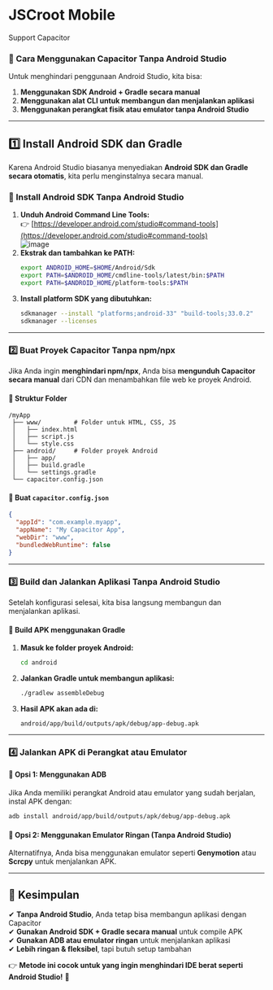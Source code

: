 # JSCroot Mobile

Support Capacitor

### **🔹 Cara Menggunakan Capacitor Tanpa Android Studio**
Untuk menghindari penggunaan Android Studio, kita bisa:
1. **Menggunakan SDK Android + Gradle secara manual**
2. **Menggunakan alat CLI untuk membangun dan menjalankan aplikasi**
3. **Menggunakan perangkat fisik atau emulator tanpa Android Studio**

---

## **1️⃣ Install Android SDK dan Gradle**
Karena Android Studio biasanya menyediakan **Android SDK dan Gradle secara otomatis**, kita perlu menginstalnya secara manual.

### **🔹 Install Android SDK Tanpa Android Studio**
1. **Unduh Android Command Line Tools:**  
   👉 [https://developer.android.com/studio#command-tools](https://developer.android.com/studio#command-tools)  
   ![image](https://github.com/user-attachments/assets/b1f98488-d97f-439a-99e4-3b614031aeaa)  
2. **Ekstrak dan tambahkan ke PATH:**  
   ```sh
   export ANDROID_HOME=$HOME/Android/Sdk
   export PATH=$ANDROID_HOME/cmdline-tools/latest/bin:$PATH
   export PATH=$ANDROID_HOME/platform-tools:$PATH
   ```
3. **Install platform SDK yang dibutuhkan:**  
   ```sh
   sdkmanager --install "platforms;android-33" "build-tools;33.0.2"
   sdkmanager --licenses
   ```

---

### **2️⃣ Buat Proyek Capacitor Tanpa npm/npx**
Jika Anda ingin **menghindari npm/npx**, Anda bisa **mengunduh Capacitor secara manual** dari CDN dan menambahkan file web ke proyek Android.

#### **📌 Struktur Folder**
```
/myApp
 ├── www/         # Folder untuk HTML, CSS, JS
 │   ├── index.html
 │   ├── script.js
 │   └── style.css
 ├── android/     # Folder proyek Android
 │   ├── app/
 │   ├── build.gradle
 │   └── settings.gradle
 └── capacitor.config.json
```

#### **📌 Buat `capacitor.config.json`**
```json
{
  "appId": "com.example.myapp",
  "appName": "My Capacitor App",
  "webDir": "www",
  "bundledWebRuntime": false
}
```

---

### **3️⃣ Build dan Jalankan Aplikasi Tanpa Android Studio**
Setelah konfigurasi selesai, kita bisa langsung membangun dan menjalankan aplikasi.

#### **🔹 Build APK menggunakan Gradle**
1. **Masuk ke folder proyek Android:**  
   ```sh
   cd android
   ```
2. **Jalankan Gradle untuk membangun aplikasi:**  
   ```sh
   ./gradlew assembleDebug
   ```
3. **Hasil APK akan ada di:**  
   ```
   android/app/build/outputs/apk/debug/app-debug.apk
   ```

---

### **4️⃣ Jalankan APK di Perangkat atau Emulator**
#### **🔹 Opsi 1: Menggunakan ADB**
Jika Anda memiliki perangkat Android atau emulator yang sudah berjalan, instal APK dengan:
```sh
adb install android/app/build/outputs/apk/debug/app-debug.apk
```

#### **🔹 Opsi 2: Menggunakan Emulator Ringan (Tanpa Android Studio)**
Alternatifnya, Anda bisa menggunakan emulator seperti **Genymotion** atau **Scrcpy** untuk menjalankan APK.

---

## **🔹 Kesimpulan**
✔ **Tanpa Android Studio**, Anda tetap bisa membangun aplikasi dengan Capacitor  
✔ **Gunakan Android SDK + Gradle secara manual** untuk compile APK  
✔ **Gunakan ADB atau emulator ringan** untuk menjalankan aplikasi  
✔ **Lebih ringan & fleksibel**, tapi butuh setup tambahan  

👉 **Metode ini cocok untuk yang ingin menghindari IDE berat seperti Android Studio!** 🚀
